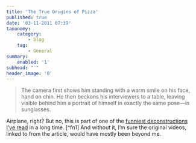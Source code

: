 ```yaml
---
title: 'The True Origins of Pizza'
published: true
date: '03-11-2011 07:39'
taxonomy:
    category:
        - blog
    tag:
        - General
summary:
    enabled: '1'
subhead: " "
header_image: '0'
---
```


> The camera first shows him standing with a warm smile on his face, hand on chin. He then beckons his interviewers to a table, leaving visible behind him a portrait of himself in exactly the same pose—in sunglasses.

Airplane, right? But no, this is part of one of the [funniest deconstructions I’ve read](http://japanfocus.org/-Rumi-SAKAMOTO/3629) in a long time. [^fn1] And without it, I’m sure the original videos, linked to from the article, would have mostly been beyond me.


